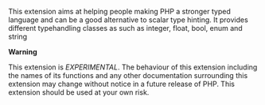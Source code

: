 This extension aims at helping people making PHP a stronger typed
language and can be a good alternative to scalar type hinting. It
provides different typehandling classes as such as <span
class="type">integer</span>, <span class="type">float</span>, <span
class="type">bool</span>, <span class="type">enum</span> and <span
class="type">string</span>

**Warning**

This extension is *EXPERIMENTAL*. The behaviour of this extension
including the names of its functions and any other documentation
surrounding this extension may change without notice in a future release
of PHP. This extension should be used at your own risk.
